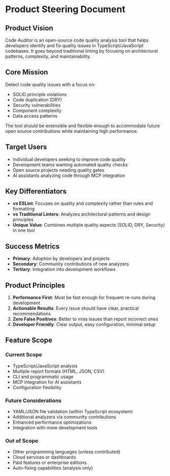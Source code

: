 # Product Steering Document

## Product Vision
Code Auditor is an open-source code quality analysis tool that helps developers identify and fix quality issues in TypeScript/JavaScript codebases. It goes beyond traditional linting by focusing on architectural patterns, complexity, and maintainability.

## Core Mission
Detect code quality issues with a focus on:
- SOLID principle violations
- Code duplication (DRY)
- Security vulnerabilities
- Component complexity
- Data access patterns

The tool should be extensible and flexible enough to accommodate future open source contributions while maintaining high performance.

## Target Users
- Individual developers seeking to improve code quality
- Development teams wanting automated quality checks
- Open source projects needing quality gates
- AI assistants analyzing code through MCP integration

## Key Differentiators
- **vs ESLint**: Focuses on quality and complexity rather than rules and formatting
- **vs Traditional Linters**: Analyzes architectural patterns and design principles
- **Unique Value**: Combines multiple quality aspects (SOLID, DRY, Security) in one tool

## Success Metrics
- **Primary**: Adoption by developers and projects
- **Secondary**: Community contributions of new analyzers
- **Tertiary**: Integration into development workflows

## Product Principles
1. **Performance First**: Must be fast enough for frequent re-runs during development
2. **Actionable Results**: Every issue should have clear, practical recommendations
3. **Zero False Positives**: Better to miss issues than report incorrect ones
4. **Developer Friendly**: Clear output, easy configuration, minimal setup

## Feature Scope
### Current Scope
- TypeScript/JavaScript analysis
- Multiple report formats (HTML, JSON, CSV)
- CLI and programmatic usage
- MCP integration for AI assistants
- Configuration flexibility

### Future Considerations
- YAML/JSON file validation (within TypeScript ecosystem)
- Additional analyzers via community contributions
- Enhanced performance optimizations
- Integration with more development tools

### Out of Scope
- Other programming languages (unless contributed)
- Cloud services or dashboards
- Paid features or enterprise editions
- Auto-fixing capabilities (analysis only)